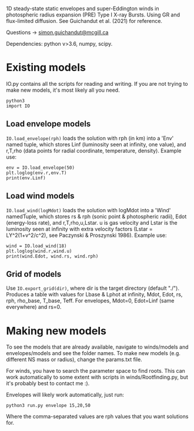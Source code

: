 1D steady-state static envelopes and super-Eddington winds in photospheric radius expansion (PRE) Type I X-ray Bursts. Using GR and flux-limited diffusion. See Guichandut et al. (2021) for reference.

Questions -> simon.guichandut@mcgill.ca

Dependencies: python v>3.6, numpy, scipy.

# Existing models

IO.py contains all the scripts for reading and writing. If you are not trying to make new models, it's most likely all you need.

    python3     
    import IO   

## Load envelope models
`IO.load_envelope(rph)` loads the solution with rph (in km) into a 'Env' named tuple, which stores Linf (luminosity seen at infinity, one value), and r,T,rho (data points for radial coordinate, temperature, density). Example use:

    env = IO.load_envelope(50)
    plt.loglog(env.r,env.T)
    print(env.Linf)

## Load wind models
`IO.load_wind(logMdot)` loads the solution with logMdot into a 'Wind' namedTuple, which stores rs & rph (sonic point & photospheric radii), Edot (energy-loss rate), and r,T,rho,u,Lstar. u is gas velocity and Lstar is the luminosity seen at infinity with extra velocity factors (Lstar = LY^2(1+v^2/c^2), see Paczynski & Proszynski 1986). Example use:

    wind = IO.load_wind(18)
    plt.loglog(wind.r,wind.u)
    print(wind.Edot, wind.rs, wind.rph)

## Grid of models
Use `IO.export_grid(dir)`, where dir is the target directory (default "./"). Produces a table with values for Lbase & Lphot at infinity, Mdot, Edot, rs, rph, rho_base, T_base, Teff. For envelopes, Mdot=0, Edot=Linf (same everywhere) and rs=0.



# Making new models

To see the models that are already available, navigate to winds/models and envelopes/models and see the folder names. To make new models (e.g. different NS mass or radius), change the params.txt file.

For winds, you have to search the parameter space to find roots. This can work automatically to some extent with scripts in winds/Rootfinding.py, but it's probably best to contact me :).

Envelopes will likely work automatically, just run:

    python3 run.py envelope 15,20,50

Where the comma-separated values are rph values that you want solutions for.